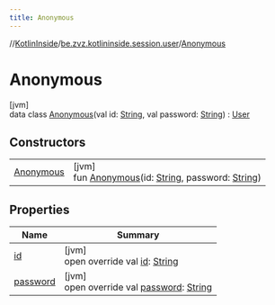 ```yaml
---
title: Anonymous
---
```

//[KotlinInside](../../../index.html)/[be.zvz.kotlininside.session.user](../index.html)/[Anonymous](index.html)



# Anonymous



[jvm]\
data class [Anonymous](index.html)(val id: [String](https://kotlinlang.org/api/latest/jvm/stdlib/kotlin/-string/index.html), val password: [String](https://kotlinlang.org/api/latest/jvm/stdlib/kotlin/-string/index.html)) : [User](../-user/index.html)



## Constructors


| | |
|---|---|
| [Anonymous](-anonymous.html) | [jvm]<br>fun [Anonymous](-anonymous.html)(id: [String](https://kotlinlang.org/api/latest/jvm/stdlib/kotlin/-string/index.html), password: [String](https://kotlinlang.org/api/latest/jvm/stdlib/kotlin/-string/index.html)) |


## Properties


| Name | Summary |
|---|---|
| [id](id.html) | [jvm]<br>open override val [id](id.html): [String](https://kotlinlang.org/api/latest/jvm/stdlib/kotlin/-string/index.html) |
| [password](password.html) | [jvm]<br>open override val [password](password.html): [String](https://kotlinlang.org/api/latest/jvm/stdlib/kotlin/-string/index.html) |

